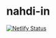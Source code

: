 # nahdi-in
[![Netlify Status](https://api.netlify.com/api/v1/badges/ef7fd7ef-4235-4bac-b54c-b4597796a2af/deploy-status)](https://app.netlify.com/sites/nahdiin/deploys)
